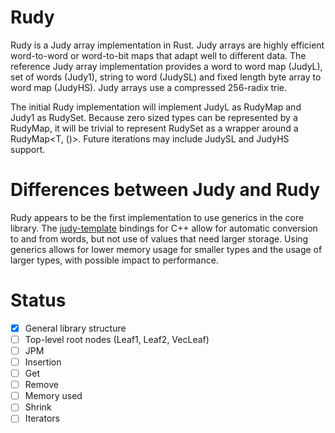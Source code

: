 # Rudy

Rudy is a Judy array implementation in Rust. Judy arrays are highly efficient
word-to-word or word-to-bit maps that adapt well to different data.
The reference Judy array implementation provides a word to word map (JudyL),
set of words (Judy1), string to word (JudySL) and fixed length byte
array to word map (JudyHS). Judy arrays use a compressed 256-radix trie.

The initial Rudy implementation will implement JudyL as RudyMap and Judy1
as RudySet. Because zero sized types can be represented by a RudyMap, it
will be trivial to represent RudySet<T> as a wrapper around a
RudyMap<T, ()>. Future iterations may include JudySL and JudyHS support.

# Differences between Judy and Rudy

Rudy appears to be the first implementation to use generics in the core
library. The [judy-template](https://github.com/mpictor/judy-template)
bindings for C++ allow for automatic conversion to and from words, but
not use of values that need larger storage. Using generics allows for
lower memory usage for smaller types and the usage of larger types,
with possible impact to performance.

# Status

- [x] General library structure
- [ ] Top-level root nodes (Leaf1, Leaf2, VecLeaf)
- [ ] JPM
- [ ] Insertion
- [ ] Get
- [ ] Remove
- [ ] Memory used
- [ ] Shrink
- [ ] Iterators
